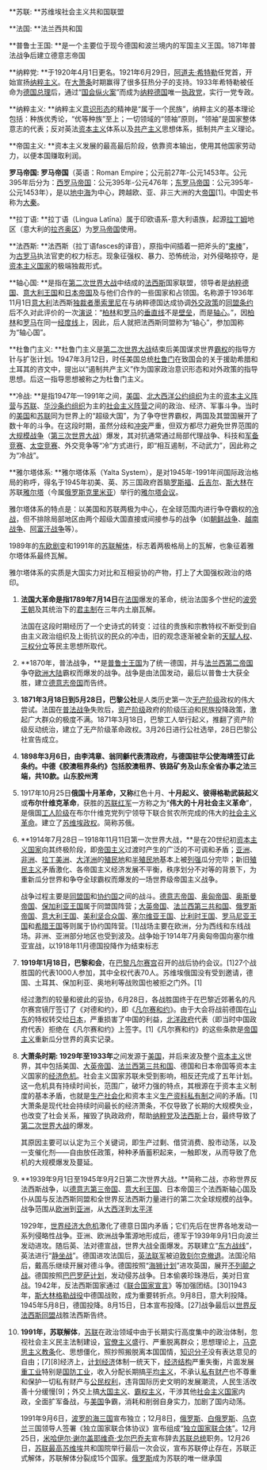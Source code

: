 **苏联: **苏维埃社会主义共和国联盟

**法国: **法兰西共和国

**普鲁士王国: **是一个主要位于现今德国和波兰境内的军国主义王国。1871年普法战争后建立德意志帝国

**纳粹党: **于1920年4月1日更名。1921年6月29日，[阿道夫·希特勒](https://baike.baidu.com/item/阿道夫·希特勒/288484)任党首，开始宣扬[纳粹主义](https://baike.baidu.com/item/纳粹主义/2799791)。在[大萧条](https://baike.baidu.com/item/大萧条/3304)时期赢得了很多狂热分子的支持。1933年希特勒被任命为[德国总理](https://baike.baidu.com/item/德国总理/7769032)后，通过“[国会纵火案](https://baike.baidu.com/item/国会纵火案/1037050)”而成为[纳粹德国](https://baike.baidu.com/item/纳粹德国/601719)唯一[执政党](https://baike.baidu.com/item/执政党/1121786)，实行一党专政。

**纳粹主义: **纳粹主义[意识形态](https://baike.baidu.com/item/意识形态/92719)的精神是“属于一个民族”，纳粹主义的基本理论包括：种族优秀论，“优等种族”至上；一切领域的“领袖”原则，“领袖”是国家整体意志的代表；反对英法[资本主义](https://baike.baidu.com/item/资本主义/87961)体系以及[共产主义](https://baike.baidu.com/item/共产主义/156911)思想体系，抵制共产主义理论。

**帝国主义: **资本主义发展的最高最后阶段，依靠资本输出，使用其他国家劳动力，以便本国赚取利润。

**罗马帝国: 罗马帝国**（英语：Roman Empire；公元前27年-公元1453年。公元395年后分为：[西罗马帝国](https://baike.baidu.com/item/西罗马帝国/9542907)：公元395年-公元476年；[东罗马帝国](https://baike.baidu.com/item/东罗马帝国/7471260)：公元395年-公元1453年），是以[地中海](https://baike.baidu.com/item/地中海/11515)为中心，跨越欧、亚、非三大洲的大[帝国](https://baike.baidu.com/item/帝国/21615)[1]。中国史书称为[大秦](https://baike.baidu.com/item/大秦/21178)。

**拉丁语: **拉丁语（Lingua Latīna）属于印欧语系-意大利语族，起源[拉丁姆](https://baike.baidu.com/item/拉丁姆/2451255)地区（意大利的[拉齐奥区](https://baike.baidu.com/item/拉齐奥区)）为[罗马帝国](https://baike.baidu.com/item/罗马帝国/3059)使用。

**法西斯: **法西斯（拉丁语fasces的译音），原指中间插着一把斧头的“[束棒](https://baike.baidu.com/item/束棒/8233247)”，为[古罗马](https://baike.baidu.com/item/古罗马/888289)执法官吏的权力标志。现象征强权、暴力、恐怖统治，对外侵略掠夺，是[资本主义国家](https://baike.baidu.com/item/资本主义国家/10844530)的极端独裁形式。

**轴心国: **是指在[第二次世界大战](https://baike.baidu.com/item/第二次世界大战/174090)中结成的[法西斯](https://baike.baidu.com/item/法西斯)国家联盟，领导者是[纳粹德国](https://baike.baidu.com/item/纳粹德国/601719)、[意大利王国](https://baike.baidu.com/item/意大利王国/1454585)和[日本帝国](https://baike.baidu.com/item/日本帝国/5483683)及与他们合作的一些国家和占领国。名称源于1936年11月1日[意大利](https://baike.baidu.com/item/意大利/148336)法西斯[独裁者](https://baike.baidu.com/item/独裁者/44988)[墨索里尼](https://baike.baidu.com/item/墨索里尼/598689)在与纳粹德国达成协调[外交政策](https://baike.baidu.com/item/外交政策/19431)的[同盟条约](https://baike.baidu.com/item/同盟条约/8675510)后不久对此评价的一次[演说](https://baike.baidu.com/item/演说/7746097)：“[柏林](https://baike.baidu.com/item/柏林/75855)和[罗马](https://baike.baidu.com/item/罗马/14033)的[垂直线](https://baike.baidu.com/item/垂直线/10456921)不是[壁垒](https://baike.baidu.com/item/壁垒/10628549)，而是[轴心](https://baike.baidu.com/item/轴心/16263647)。”，因[柏林](https://baike.baidu.com/item/柏林/75855)和[罗马](https://baike.baidu.com/item/罗马/14033)在同一[经度线](https://baike.baidu.com/item/经度线/6551157)上，因此，后人就把法西斯同盟称为“轴心”，参加国称为“轴心国”。

**杜鲁门主义: **杜鲁门主义是[第二次世界大战](https://baike.baidu.com/item/第二次世界大战/174090)结束后美国谋求世界[霸权](https://baike.baidu.com/item/霸权/1719077)的指导方针与扩张计划。1947年3月12日，时任美国总统[杜鲁门](https://baike.baidu.com/item/杜鲁门/195445)在致国会的关于援助希腊和土耳其的咨文中，提出以“遏制共产主义”作为国家政治意识形态和对外政策的指导思想。后这一指导思想被称之为杜鲁门主义。

**冷战: **是指1947年—1991年之间，[美国](https://baike.baidu.com/item/美国/125486)、[北大西洋公约组织](https://baike.baidu.com/item/北大西洋公约组织/508108)为主的[资本主义阵营](https://baike.baidu.com/item/资本主义阵营/3313337)与[苏联](https://baike.baidu.com/item/苏联/199168)、[华沙条约组织](https://baike.baidu.com/item/华沙条约组织/1068224)为主的[社会主义阵营](https://baike.baidu.com/item/社会主义阵营/2499224)之间的政治、经济、军事斗争。当时的[美国](https://baike.baidu.com/item/美国/125486)和[苏联](https://baike.baidu.com/item/苏联/199168)同为世界上的“超级大国”，为了争夺世界霸权，两国及其盟国展开了数十年的斗争。在这段时期，虽然分歧和[冲突](https://baike.baidu.com/item/冲突/81589)严重，但双方都尽力避免世界范围的[大规模战争](https://baike.baidu.com/item/大规模战争/10737732)（[第三次世界大战](https://baike.baidu.com/item/第三次世界大战/933084)）爆发，其对抗通常通过局部代理战争、科技和[军备竞赛](https://baike.baidu.com/item/军备竞赛/3739370)、[太空竞赛](https://baike.baidu.com/item/太空竞赛/4217448)、外交竞争等“冷”方式进行，即“相互遏制，不动武力”，因此称之为“冷战”。

**雅尔塔体系: **雅尔塔体系（Yalta System），是对1945年-1991年间国际政治格局的称呼，得名于1945年初美、英、苏三国政府首脑[罗斯福](https://baike.baidu.com/item/罗斯福/14750)、[丘吉尔](https://baike.baidu.com/item/丘吉尔/273967)、[斯大林](https://baike.baidu.com/item/斯大林/166439)在苏联[雅尔塔](https://baike.baidu.com/item/雅尔塔/5537616)（今属[俄罗斯](https://baike.baidu.com/item/俄罗斯/125568)[克里米亚](https://baike.baidu.com/item/克里米亚/5512284)）举行的[雅尔塔会议](https://baike.baidu.com/item/雅尔塔会议/1494002)。

雅尔塔体系的特点是：以美国和苏联两极为中心，在全球范围内进行争夺霸权的[冷战](https://baike.baidu.com/item/冷战/82478)，但不排除局部地区由两个超级大国直接或间接参与的战争（如[朝鲜战争](https://baike.baidu.com/item/朝鲜战争/5310)、[越南战争](https://baike.baidu.com/item/越南战争/299960)、[阿富汗战争](https://baike.baidu.com/item/阿富汗战争/515759)等）。

1989年的[东欧剧变](https://baike.baidu.com/item/东欧剧变/633341)和1991年的[苏联解体](https://baike.baidu.com/item/苏联解体/634053)，标志着两极格局上的瓦解，也象征着雅尔塔体系最终瓦解。

雅尔塔体系的实质是大国实力对比和互相妥协的产物，打上了大国强权政治的烙印。



1. **法国大革命是指1789年7月14日**在[法国](https://baike.baidu.com/item/法国/1173384)爆发的革命，统治法国多个世纪的[波旁王朝](https://baike.baidu.com/item/波旁王朝/1156523)及其统治下的[君主制](https://baike.baidu.com/item/君主制/394814)在三年内土崩瓦解。

    法国在这段时期经历了一个史诗式的转变：过往的贵族和宗教特权不断受到自由主义政治组织及上街抗议的民众的冲击，旧的观念逐渐被全新的[天赋人权](https://baike.baidu.com/item/天赋人权/6173913)、[三权分立](https://baike.baidu.com/item/三权分立/822252)等民主思想所取代。
1. **1870年，普法战争，**是[普鲁士王国](https://baike.baidu.com/item/普鲁士王国/4135055)为了统一德国，并与[法兰西第二帝国](https://baike.baidu.com/item/法兰西第二帝国/853640)争夺[欧洲大陆](https://baike.baidu.com/item/欧洲大陆/8625295)霸权而爆发的战争。战争是由法国发动，最后以普鲁士大获全胜，建立[德意志帝国](https://baike.baidu.com/item/德意志帝国/1902)而告终。
2. **1871年3月18日到5月28日，巴黎公社**是人类历史第一次[无产阶级](https://baike.baidu.com/item/无产阶级/555390)政权的伟大尝试。法国在[普法战争](https://baike.baidu.com/item/普法战争/1220380)失败后，[资产阶级](https://baike.baidu.com/item/资产阶级/545989)政府的阶级压迫和民族投降政策，激起广大群众的极度不满。1871年3月18日，巴黎工人举行起义，推翻了资产阶级反动统治，建立了无产阶级革命政权。3月26日进行公社选举，28日巴黎公社宣告成立。
3. **1898年3月6日，**由李鸿章、翁同龢代表清政府，与德国驻华公使海靖签订此条约。中德《胶澳租界条约》包括胶澳租界、铁路矿务及山东全省办事之法三端，共10款**。山东胶州湾**
4. 1917年10月25日**俄国十月革命，又称**红色十月、**十月起义、彼得格勒武装起义**或**布尔什维克革命**，获胜的[苏联红军](https://baike.baidu.com/item/苏联红军/1881221)一方称之为“**伟大的十月社会主义革命**”，是俄国[工人阶级](https://baike.baidu.com/item/工人阶级/7290384)在布尔什维克党列宁领导下联合贫农所完成的伟大的[社会主义革命](https://baike.baidu.com/item/社会主义革命/2074213)。建立了[苏维埃政权](https://baike.baidu.com/item/苏维埃政权/2956592)。简称苏俄。
5. **1914年7月28日－1918年11月11日第一次世界大战，**是在20世纪初[资本主义国家](https://baike.baidu.com/item/资本主义国家/10844530)向其终极阶段，即[帝国主义](https://baike.baidu.com/item/帝国主义/1106449)过渡时产生的广泛的不可调和矛盾；[亚洲](https://baike.baidu.com/item/亚洲/133681)、[非洲](https://baike.baidu.com/item/非洲/81619)、[拉丁美洲](https://baike.baidu.com/item/拉丁美洲/1513872)、[大洋洲](https://baike.baidu.com/item/大洋洲/195695)的[殖民地](https://baike.baidu.com/item/殖民地/85011)和[半殖民地](https://baike.baidu.com/item/半殖民地/746025)基本上被[列强](https://baike.baidu.com/item/列强/7735835)瓜分完毕；新旧[殖民主义](https://baike.baidu.com/item/殖民主义/2399646)矛盾激化、各帝国主义经济发展不平衡，秩序划分不对等的背景下，为重新瓜分世界和争夺全球霸权而爆发的一场世界级帝国主义战争。

    战争过程主要是[同盟国](https://baike.baidu.com/item/同盟国/5873)和[协约国](https://baike.baidu.com/item/协约国/601129)之间的战斗。[德意志帝国](https://baike.baidu.com/item/德意志帝国/1902)、[奥匈帝国](https://baike.baidu.com/item/奥匈帝国/730396)、[奥斯曼帝国](https://baike.baidu.com/item/奥斯曼帝国/730879)、[保加利亚王国](https://baike.baidu.com/item/保加利亚王国/9564006)属于同盟国阵营；[大英帝国](https://baike.baidu.com/item/大英帝国/1758667)、[法兰西第三共和国](https://baike.baidu.com/item/法兰西第三共和国/2581116)、[俄罗斯帝国](https://baike.baidu.com/item/俄罗斯帝国/1757146)、[意大利王国](https://baike.baidu.com/item/意大利王国/1454585)、[美利坚合众国](https://baike.baidu.com/item/美利坚合众国/379269)、[塞尔维亚王国](https://baike.baidu.com/item/塞尔维亚王国/7752176)、[比利时王国](https://baike.baidu.com/item/比利时王国/2105328)、[罗马尼亚王国](https://baike.baidu.com/item/罗马尼亚王国/4463744)和[希腊王国](https://baike.baidu.com/item/希腊王国/303115)等则属于协约国阵营。[1]战场主要在欧洲，分为西线和东线战场。非洲、亚洲部分地区也受到波及。战争始于1914年7月奥匈帝国向塞尔维亚宣战，以1918年11月德国投降作为结束标志
1. **1919年1月18日，巴黎和会**，在[巴黎](https://baike.baidu.com/item/巴黎/858)[凡尔赛宫](https://baike.baidu.com/item/凡尔赛宫/523764)召开的战后协约会议。[1]27个战胜国的代表1000人参加，其中全权代表70人。苏维埃俄国没有受到邀请，德国、土耳其、保加利亚、奥地利等战败国也被拒之门外。[1]

    经过激烈的较量和彼此的妥协，6月28日，各战胜国终于在巴黎近郊著名的凡尔赛宫镜厅签订了《对德和约》，即《[凡尔赛和约](https://baike.baidu.com/item/凡尔赛和约/513254)》。由于大会将战前德国在[山东](https://baike.baidu.com/item/山东/155740)的特权转交给[日本](https://baike.baidu.com/item/日本/111617)，严重损害了中国的利益，[北洋政府](https://baike.baidu.com/item/北洋政府/1311509)代表（即当时中国政府代表）拒绝在《凡尔赛和约》上签字。[1]《凡尔赛和约》的这些条款是[帝国主义](https://baike.baidu.com/item/帝国主义/1106449)重新瓜分世界的真实记录。
1. **大萧条时期: 1929年至1933年**之间发源于[美国](https://baike.baidu.com/item/美国/125486)，并后来波及整个[资本主义](https://baike.baidu.com/item/资本主义/87961)世界，其中包括美国、[大英帝国](https://baike.baidu.com/item/大英帝国/1758667)、[法兰西第三共和国](https://baike.baidu.com/item/法兰西第三共和国/2581116)、德国和日本帝国等资本主义国家的[经济危机](https://baike.baidu.com/item/经济危机/631674)。社会主义国家苏联未受到影响，相反还完成了五年计划。这一危机具有持续时间长，范围广，破坏力强的特点，其根源在于资本主义制度的基本矛盾，也就是[生产社会化](https://baike.baidu.com/item/生产社会化/7772930)和资本主义[生产资料私有制](https://baike.baidu.com/item/生产资料私有制/6171907)之间的矛盾。[1]大萧条是现代社会持续时间最长的经济萧条，不仅导致了长期的大规模失业，也改变了社会关系，摧毁了执政政府，帮助[纳粹党](https://baike.baidu.com/item/纳粹党/623379)及[法西斯](https://baike.baidu.com/item/法西斯/100054)上台，最终导致了[第二次世界大战](https://baike.baidu.com/item/第二次世界大战/174090)的爆发。

    其原因主要可以认定为三个关键词，即生产过剩、借贷消费、股市动荡，以及一支催化剂——自由放任政策，种种矛盾蓄积起来，一触即发，从而导致了危机的大规模爆发及蔓延。
1. **1939年9月1日至1945年9月2日第二次世界大战。**简称二战，亦称世界反法西斯战争，以[德意志第三帝国](https://baike.baidu.com/item/德意志第三帝国/1219414)、[意大利王国](https://baike.baidu.com/item/意大利王国/1454585)、日本帝国三个法西斯轴心国及仆从国与反法西斯同盟和全世界反法西斯力量进行的第二次全球规模的战争。战争范围从[欧洲](https://baike.baidu.com/item/欧洲/145550)到[亚洲](https://baike.baidu.com/item/亚洲/133681)，从[大西洋](https://baike.baidu.com/item/大西洋/10883)到[太平洋](https://baike.baidu.com/item/太平洋/118304)

    1929年，[世界经济大危机](https://baike.baidu.com/item/世界经济大危机/5739432)激化了德意日国内矛盾；它们先后在世界各地发动一系列侵略性战争。亚洲、欧洲战争策源地形成后，德军于1939年9月1日向波兰发动进攻。随后英、法对德宣战，世界大战全面爆发。苏联建立“[东方战线](https://baike.baidu.com/item/东方战线/1495379)”，英法进行“[静坐战](https://baike.baidu.com/item/静坐战/10735345)”。德国进攻法国后，[英法联军](https://baike.baidu.com/item/英法联军/13000677)被迫[敦刻尔克撤退](https://baike.baidu.com/item/敦刻尔克撤退/900452)。法国沦陷后，戴高乐继续开展对德斗争。德国按照“[海狮计划](https://baike.baidu.com/item/海狮计划/1192761)”进攻英国，展开[不列颠之战](https://baike.baidu.com/item/不列颠之战/1193650)。德国按照[巴巴罗萨计划](https://baike.baidu.com/item/巴巴罗萨计划/24212)，发动侵苏战争。日本偷袭珍珠港后，美对日宣战。1942年，反法西斯国家通过《[联合国家宣言](https://baike.baidu.com/item/联合国家宣言/1494573)》等加强团结。[30]1943年，[斯大林格勒战役](https://baike.baidu.com/item/斯大林格勒战役/22178217)中德国战败，成为重要转折点。9月8日，意大利投降。1945年5月8日，德国投降。8月15日，日本宣布投降。[27]战争最后以[世界反法西斯同盟](https://baike.baidu.com/item/世界反法西斯同盟/7800521)战胜法西斯告终。
1. **1991年，苏联解体**，[苏联](https://baike.baidu.com/item/苏联/199168)在政治领域中由于长期实行高度集中的政治体制，忽视社会主义民主法制建设，[官僚主义](https://baike.baidu.com/item/官僚主义/91563)盛行、严重脱离群众；思想理论上，[马克思主义](https://baike.baidu.com/item/马克思主义/239051)[教条](https://baike.baidu.com/item/教条/5421076)化、思想僵化，照抄照搬脱离本国国情，[知识分子](https://baike.baidu.com/item/知识分子/78594)没有表达意见的自由；[7][8]经济上，[计划经济](https://baike.baidu.com/item/计划经济/479242)体制一统天下，[经济结构](https://baike.baidu.com/item/经济结构/3385482)严重失衡，片面发展[重工业](https://baike.baidu.com/item/重工业/902330)特别是[国防工业](https://baike.baidu.com/item/国防工业/694250)，收入分配长期搞[平均主义](https://baike.baidu.com/item/平均主义/8860427)，不承认[私有财产](https://baike.baidu.com/item/私有财产/15976)也不尊重和保护一切私有财产与[公民权利](https://baike.baidu.com/item/公民权利/70641)，违背国际历史文明的发展潮流，人民生活改善十分缓慢[9]；外交上搞[大国主义](https://baike.baidu.com/item/大国主义/53483857)、[霸权主义](https://baike.baidu.com/item/霸权主义/219177)，干涉其他[社会主义国家](https://baike.baidu.com/item/社会主义国家/412767)内政，全面扩军备战，与[美国](https://baike.baidu.com/item/美国/125486)争霸，消耗和削弱自身实力，加剧了国内动荡。

    1991年9月6日，[波罗的海三国](https://baike.baidu.com/item/波罗的海三国/4324121)宣布独立；12月8日，[俄罗斯](https://baike.baidu.com/item/俄罗斯/125568)、[白俄罗斯](https://baike.baidu.com/item/白俄罗斯/84249)、[乌克兰](https://baike.baidu.com/item/乌克兰/257879)三国领导人签署《独立国家联合体协议》宣布组成“[独立国家联合体](https://baike.baidu.com/item/独立国家联合体/1773793)”。12月25日，[米哈伊尔·谢尔盖耶维奇·戈尔巴乔夫](https://baike.baidu.com/item/米哈伊尔·谢尔盖耶维奇·戈尔巴乔夫/3488813)宣布辞去[苏联总统](https://baike.baidu.com/item/苏联总统/3873139)职务。12月26日，[苏联最高苏维埃](https://baike.baidu.com/item/苏联最高苏维埃/3485851)共和国院举行最后一次会议，宣布苏联停止存在，苏联正式解体，苏联解体分裂成15个国家。[俄罗斯](https://baike.baidu.com/item/俄罗斯/125568)成为苏联的唯一继承国
